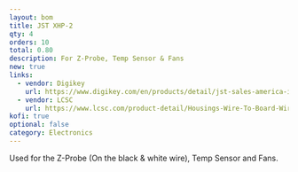 ```yaml
---
layout: bom
title: JST XHP-2
qty: 4
orders: 10
total: 0.80
description: For Z-Probe, Temp Sensor & Fans
new: true
links:
  - vendor: Digikey
    url: https://www.digikey.com/en/products/detail/jst-sales-america-inc/XHP-2/555485
  - vendor: LCSC
    url: https://www.lcsc.com/product-detail/Housings-Wire-To-Board-Wire-To-Wire_JST-XHP-2-Y_C398493.html
kofi: true
optional: false
category: Electronics
---
```


Used for the Z-Probe (On the black & white wire), Temp Sensor and Fans.